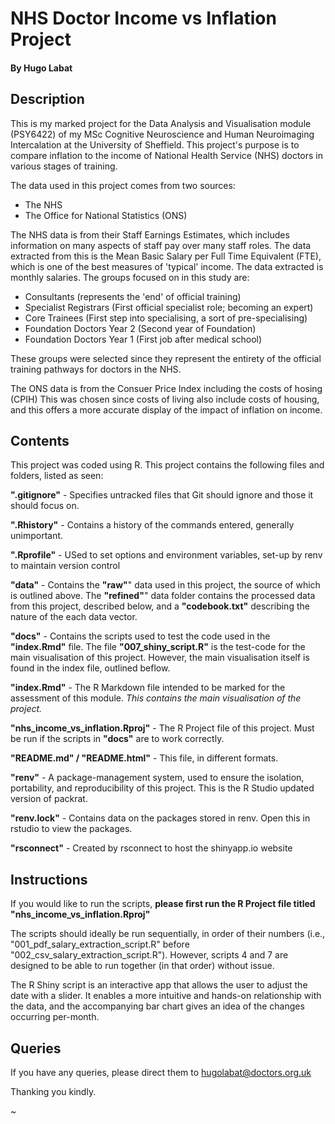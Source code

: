 # NHS Doctor Income vs Inflation Project
#### By Hugo Labat

## Description
This is my marked project for the Data Analysis and Visualisation module (PSY6422) of my MSc Cognitive Neuroscience and Human Neuroimaging Intercalation at the University of Sheffield. This project's purpose is to compare inflation to the income of National Health Service (NHS) doctors in various stages of training.

The data used in this project comes from two sources:
- The NHS
- The Office for National Statistics (ONS)

The NHS data is from their Staff Earnings Estimates, which includes information
on many aspects of staff pay over many staff roles. The data extracted from this
is the Mean Basic Salary per Full Time Equivalent (FTE), which is one of the
best measures of 'typical' income. The data extracted is monthly salaries.
The groups focused on in this study are:

- Consultants (represents the 'end' of official training)
- Specialist Registrars (First official specialist role; becoming an expert)
- Core Trainees (First step into specialising, a sort of pre-specialising)
- Foundation Doctors Year 2 (Second year of Foundation)
- Foundation Doctors Year 1 (First job after medical school)

These groups were selected since they represent the entirety of the official
training pathways for doctors in the NHS.


The ONS data is from the Consuer Price Index including the costs of hosing (CPIH)
This was chosen since costs of living also include costs of housing, and this
offers a more accurate display of the impact of inflation on income.


## Contents
This project was coded using R. This project contains the following files and folders, listed as seen:

**".gitignore"** - Specifies untracked files that Git should ignore and those it should focus on.

**".Rhistory"** - Contains a history of the commands entered, generally unimportant.

**".Rprofile"** - USed to  set options and environment variables, set-up by renv to maintain version control

**"data"** - Contains the **"raw"**" data used in this project, the source of which is outlined above. The **"refined"**" data folder contains the processed data from this project, described below, and a **"codebook.txt"** describing the nature of the each data vector.

**"docs"** - Contains the scripts used to test the code used in the **"index.Rmd"** file. The file **"007_shiny_script.R"** is the test-code for the main visualisation of this project. However, the main visualisation itself is found in the index file, outlined beflow.

**"index.Rmd"** - The R Markdown file intended to be marked for the assessment of this module. *This contains the main visualisation of the project.*

**"nhs_income_vs_inflation.Rproj"** - The R Project file of this project. Must be run if the scripts in **"docs"** are to work correctly.

**"README.md" / "README.html"** - This file, in different formats.

**"renv"** - A package-management system, used to ensure the isolation, portability, and reproducibility of this project. This is the R Studio updated version of packrat.

**"renv.lock"** - Contains data on the packages stored in renv. Open this in rstudio to view the packages.

**"rsconnect"** - Created by rsconnect to host the shinyapp.io website


## Instructions
If you would like to run the scripts, **please first run the R Project file titled "nhs_income_vs_inflation.Rproj"**

The scripts should ideally be run sequentially, in order of their numbers (i.e., "001_pdf_salary_extraction_script.R" before "002_csv_salary_extraction_script.R"). However, scripts 4 and 7 are designed to be able to run together (in that order) without issue.

The R Shiny script is an interactive app that allows the user to adjust the date with a slider. It enables a more intuitive and hands-on relationship with the data, and the accompanying bar chart gives an idea of the changes occurring per-month.

## Queries
If you have any queries, please direct them to hugolabat@doctors.org.uk

Thanking you kindly.


~
